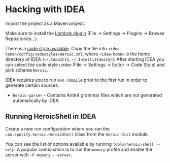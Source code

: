 # Hacking with IDEA

Import the project as a Maven project.

Make sure to install the [Lombok plugin](https://plugins.jetbrains.com/plugin/6317)
(File &rarr; Settings &rarr; Plugins &rarr; Browse Repositories...).

There is a [code style available](code-style.xml).
Copy the file into `<idea-home>/config/codestyles/Heroic.xml`, where
`<idea-home>` is the home directory of IDEA (`~/.IdeaIC15`, `~/.IntelliJIdea15/`).
After starting IDEA you can select the code style under
(File &rarr; Settings &rarr; Editor &rarr; Code Style) and pick scheme `Heroic`.

IDEA requires you to run `mvn compile` prior to the first run in order to
generate certain sources.

* `heroic-parser` - Contains Antlr4 grammar files which are not generated
    automatically by IDEA.

## Running HeroicShell in IDEA

Create a new run configuration where you run the
`com.spotify.heroic.HeroicShell` class from the `heroic-dist` module.

You can see the list of options available by running `tools/heroic-shell
--help`.
A popular combination is to run the `memory` profile and enable the server with
`-P memory --server`.
